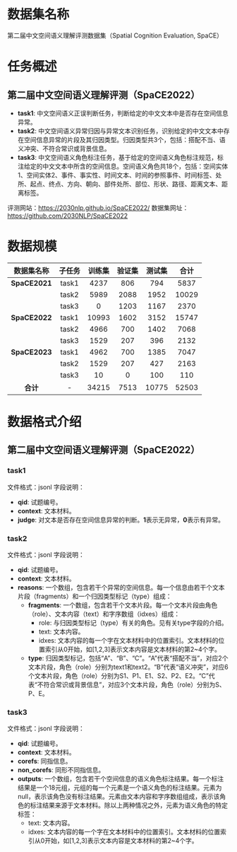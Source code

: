 
# 数据集名称

第二届中文空间语义理解评测数据集（Spatial Cognition Evaluation, SpaCE）


# 任务概述

## 第二届中文空间语义理解评测（SpaCE2022）

- **task1**: 中文空间语义正误判断任务，判断给定的中文文本中是否存在空间信息异常。
- **task2**: 中文空间语义异常归因与异常文本识别任务，识别给定的中文文本中存在空间信息异常的片段及其归因类型。归因类型共3个，包括：搭配不当、语义冲突、不符合常识或背景信息。
- **task3**: 中文空间语义角色标注任务，基于给定的空间语义角色标注规范，标注给定的中文文本中所含的空间信息。空间语义角色共18个，包括：空间实体1、空间实体2、事件、事实性、时间文本、时间的参照事件、时间标签、处所、起点、终点、方向、朝向、部件处所、部位、形状、路径、距离文本、距离标签。

评测网站：https://2030nlp.github.io/SpaCE2022/
数据集网址：https://github.com/2030NLP/SpaCE2022


# 数据规模

| **数据集名称**     | **子任务** | **训练集** | **验证集** | **测试集** | **合计** |
|:-------------:|:-------:|:-------:|:-------:|:-------:|:------:|
| **SpaCE2021** | task1   | 4237    | 806     | 794     | 5837   |
|                     | task2   | 5989    | 2088    | 1952    | 10029  |
|                     | task3   | 0       | 1203    | 1167    | 2370   |
| **SpaCE2022** | task1   | 10993   | 1602    | 3152    | 15747  |
|                     | task2   | 4966    | 700     | 1402    | 7068   |
|                     | task3   | 1529    | 207     | 396     | 2132   |
| **SpaCE2023** | task1   | 4962    | 700     | 1385    | 7047   |
|                     | task2   | 1529    | 207     | 427     | 2163   |
|                     | task3   | 10      | 0       | 100     | 110    |
| **合计**            | -       | 34215   | 7513    | 10775   | 52503  |


# 数据格式介绍

## 第二届中文空间语义理解评测（SpaCE2022）

### task1

文件格式：jsonl
字段说明：
- **qid**: 试题编号。
- **context**: 文本材料。
- **judge**: 对文本是否存在空间信息异常的判断。**1**表示无异常，**0**表示有异常。

### task2

文件格式：jsonl
字段说明：
- **qid**: 试题编号。
- **context**: 文本材料。
- **reasons**: 一个数组，包含若干个异常的空间信息。每一个信息由若干个文本片段（fragments）和一个归因类型标记（type）组成：
  - **fragments**: 一个数组，包含若干个文本片段。每一个文本片段由角色（role）、文本内容（text）和字序数组（idxes）组成：
    - role: 与归因类型标记（type）有关的角色。见有关type字段的介绍。
    - text: 文本内容。
    - idxes: 文本内容的每一个字在文本材料中的位置索引。文本材料的位置索引从0开始，如[1,2,3]表示文本内容是文本材料的第2~4个字。
  - **type**: 归因类型标记，包括“A”、“B”、“C”。“A”代表“搭配不当”，对应2个文本片段，角色（role）分别为text1和text2。“B”代表“语义冲突”，对应6个文本片段，角色（role）分别为S1、P1、E1、S2、P2、E2。“C”代表“不符合常识或背景信息”，对应3个文本片段，角色（role）分别为S、P、E。

### task3

文件格式：jsonl
字段说明：
- **qid**: 试题编号。
- **context**: 文本材料。
- **corefs**: 同指信息。
- **non_corefs**: 同形不同指信息。
- **outputs**: 一个数组，包含若干个空间信息的语义角色标注结果。每一个标注结果是一个18元组，元组的每一个元素是一个语义角色的标注结果。元素为null，表示该角色没有标注结果。元素由文本内容和字序数组组成，表示该角色的标注结果来源于文本材料。除以上两种情况之外，元素为语义角色的特定标签：
    - text: 文本内容。
    - idxes: 文本内容的每一个字在文本材料中的位置索引。文本材料的位置索引从0开始，如[1,2,3]表示文本内容是文本材料的第2~4个字。

